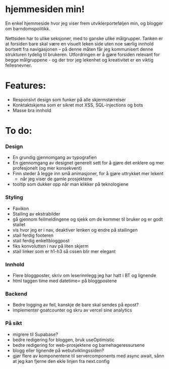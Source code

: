 # hjemmesiden min!

En enkel hjemmeside hvor jeg viser frem utviklerporteføljen min, og blogger om barndomspolitikk.

Nettsiden har to ulike seksjoner, med to ganske ulike målgrupper. Tanken er at forsiden bare skal være en visuelt leken side uten noe særlig innhold bortsett fra navigasjonen – på denne måten får jeg kommunisert denne strukturen tydelig til brukeren. Utfordringen er å gjøre forsiden relevant for begge målgruppene - og der tror jeg lekenhet og kreativitet er en viktig fellesnevner.

# Features:

- Responsivt design som funker på alle skjermstørrelser
- Konktaktskjema som er sikret mot XSS, SQL-injections og bots
- Masse bra innhold

# To do:

### Design

- En grundig gjennomgang av typografien
- En gjennomgang av designet generelt sett for å gjøre det enklere og mer profesjonelt (og mer konsekvent)
- Finn steder å legge inn små animasjoner, for å gjøre uttrykket mer lekent
  - når jeg viser de gamle prosjektene
- tooltip som dukker opp når man klikker på teknologiene

### Styling

- Favikon
- Stailing av ekstrabilder
- gå gjennom feilmeldingene og sjekk om de kommer til bruker og er godt stailet
- vis hvor jeg er i nav, deaktiver lenken og endre på stailingen
- stail ferdig footeren
- stail ferdig enkeltbloggpost
- fiks konvolutten i nav på liten skjerm
- stail linker som er h1-h3 så cssen blir mer elegant

### Innhold

- Flere bloggposter, skriv om leserinnlegg jeg har hatt i BT og lignende
- html taggen time med datetime= på bloggpostene

### Backend

- Bedre logging av feil, kanskje de bare skal sendes på epost?
- implementer goatcounter og skru av vercel sine analytics

### På sikt

- migrere til Supabase?
- bedre redigering for bloggen, bruk useOptimistic
- bedre redigering for web-prosjektene og barnehageressursene
- blogg eller lignende på webutviklingssiden?
- gjør flere av komponentene til servercomponents med async await, sånn at jeg kan fjerne den ekle linjen fra next.config
